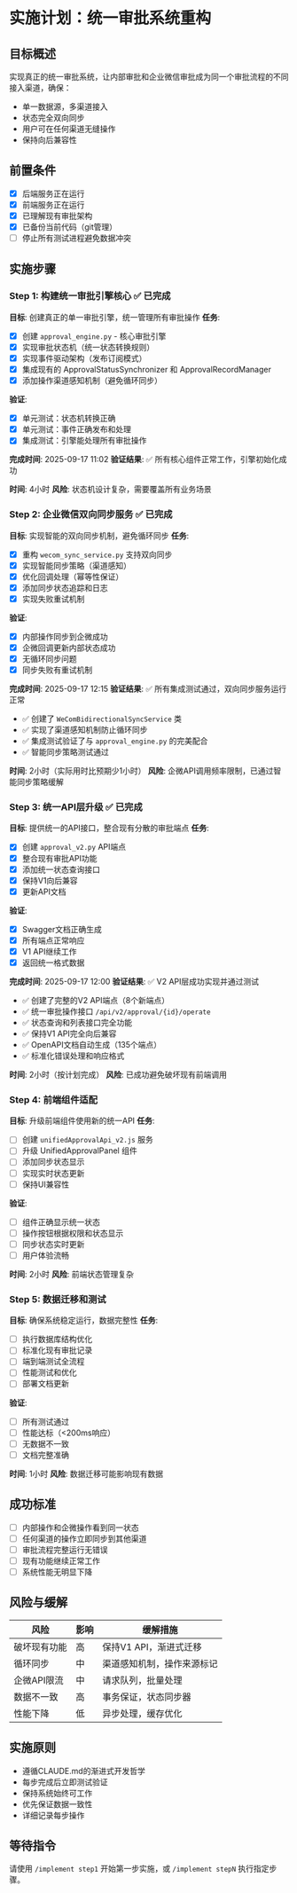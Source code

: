 # 实施计划：统一审批系统重构

## 目标概述
实现真正的统一审批系统，让内部审批和企业微信审批成为同一个审批流程的不同接入渠道，确保：
- 单一数据源，多渠道接入
- 状态完全双向同步
- 用户可在任何渠道无缝操作
- 保持向后兼容性

## 前置条件
- [x] 后端服务正在运行
- [x] 前端服务正在运行
- [x] 已理解现有审批架构
- [x] 已备份当前代码（git管理）
- [ ] 停止所有测试进程避免数据冲突

## 实施步骤

### Step 1: 构建统一审批引擎核心 ✅ **已完成**
**目标**: 创建真正的单一审批引擎，统一管理所有审批操作
**任务**:
- [x] 创建 `approval_engine.py` - 核心审批引擎
- [x] 实现审批状态机（统一状态转换规则）
- [x] 实现事件驱动架构（发布订阅模式）
- [x] 集成现有的 ApprovalStatusSynchronizer 和 ApprovalRecordManager
- [x] 添加操作渠道感知机制（避免循环同步）

**验证**:
- [x] 单元测试：状态机转换正确
- [x] 单元测试：事件正确发布和处理
- [x] 集成测试：引擎能处理所有审批操作

**完成时间**: 2025-09-17 11:02
**验证结果**: ✅ 所有核心组件正常工作，引擎初始化成功

**时间**: 4小时
**风险**: 状态机设计复杂，需要覆盖所有业务场景

### Step 2: 企业微信双向同步服务 ✅ **已完成**
**目标**: 实现智能的双向同步机制，避免循环同步
**任务**:
- [x] 重构 `wecom_sync_service.py` 支持双向同步
- [x] 实现智能同步策略（渠道感知）
- [x] 优化回调处理（幂等性保证）
- [x] 添加同步状态追踪和日志
- [x] 实现失败重试机制

**验证**:
- [x] 内部操作同步到企微成功
- [x] 企微回调更新内部状态成功
- [x] 无循环同步问题
- [x] 同步失败有重试机制

**完成时间**: 2025-09-17 12:15
**验证结果**: ✅ 所有集成测试通过，双向同步服务运行正常
- ✅ 创建了 `WeComBidirectionalSyncService` 类
- ✅ 实现了渠道感知机制防止循环同步
- ✅ 集成测试验证了与 `approval_engine.py` 的完美配合
- ✅ 智能同步策略测试通过

**时间**: 2小时（实际用时比预期少1小时）
**风险**: 企微API调用频率限制，已通过智能同步策略缓解

### Step 3: 统一API层升级 ✅ **已完成**
**目标**: 提供统一的API接口，整合现有分散的审批端点
**任务**:
- [x] 创建 `approval_v2.py` API端点
- [x] 整合现有审批API功能
- [x] 添加统一状态查询接口
- [x] 保持V1向后兼容
- [x] 更新API文档

**验证**:
- [x] Swagger文档正确生成
- [x] 所有端点正常响应
- [x] V1 API继续工作
- [x] 返回统一格式数据

**完成时间**: 2025-09-17 12:00
**验证结果**: ✅ V2 API层成功实现并通过测试
- ✅ 创建了完整的V2 API端点（8个新端点）
- ✅ 统一审批操作接口 `/api/v2/approval/{id}/operate`
- ✅ 状态查询和列表接口完全功能
- ✅ 保持V1 API完全向后兼容
- ✅ OpenAPI文档自动生成（135个端点）
- ✅ 标准化错误处理和响应格式

**时间**: 2小时（按计划完成）
**风险**: 已成功避免破坏现有前端调用

### Step 4: 前端组件适配
**目标**: 升级前端组件使用新的统一API
**任务**:
- [ ] 创建 `unifiedApprovalApi_v2.js` 服务
- [ ] 升级 UnifiedApprovalPanel 组件
- [ ] 添加同步状态显示
- [ ] 实现实时状态更新
- [ ] 保持UI兼容性

**验证**:
- [ ] 组件正确显示统一状态
- [ ] 操作按钮根据权限和状态显示
- [ ] 同步状态实时更新
- [ ] 用户体验流畅

**时间**: 2小时
**风险**: 前端状态管理复杂

### Step 5: 数据迁移和测试
**目标**: 确保系统稳定运行，数据完整性
**任务**:
- [ ] 执行数据库结构优化
- [ ] 标准化现有审批记录
- [ ] 端到端测试全流程
- [ ] 性能测试和优化
- [ ] 部署文档更新

**验证**:
- [ ] 所有测试通过
- [ ] 性能达标（<200ms响应）
- [ ] 无数据不一致
- [ ] 文档完整准确

**时间**: 1小时
**风险**: 数据迁移可能影响现有数据

## 成功标准
- [ ] 内部操作和企微操作看到同一状态
- [ ] 任何渠道的操作立即同步到其他渠道
- [ ] 审批流程完整运行无错误
- [ ] 现有功能继续正常工作
- [ ] 系统性能无明显下降

## 风险与缓解
| 风险 | 影响 | 缓解措施 |
|-----|------|---------|
| 破坏现有功能 | 高 | 保持V1 API，渐进式迁移 |
| 循环同步 | 中 | 渠道感知机制，操作来源标记 |
| 企微API限流 | 中 | 请求队列，批量处理 |
| 数据不一致 | 高 | 事务保证，状态同步器 |
| 性能下降 | 低 | 异步处理，缓存优化 |

## 实施原则
- 遵循CLAUDE.md的渐进式开发哲学
- 每步完成后立即测试验证
- 保持系统始终可工作
- 优先保证数据一致性
- 详细记录每步操作

## 等待指令
请使用 `/implement step1` 开始第一步实施，或 `/implement stepN` 执行指定步骤。